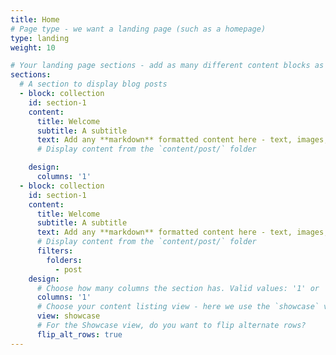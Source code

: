 ```yaml
---
title: Home
# Page type - we want a landing page (such as a homepage)
type: landing
weight: 10

# Your landing page sections - add as many different content blocks as you like
sections:
  # A section to display blog posts
  - block: collection
    id: section-1
    content:
      title: Welcome
      subtitle: A subtitle
      text: Add any **markdown** formatted content here - text, images, videos, galleries - and even HTML code!
      # Display content from the `content/post/` folder

    design:
      columns: '1'
  - block: collection
    id: section-1
    content:
      title: Welcome
      subtitle: A subtitle
      text: Add any **markdown** formatted content here - text, images, videos, galleries - and even HTML code!
      # Display content from the `content/post/` folder
      filters:
        folders:
          - post
    design:
      # Choose how many columns the section has. Valid values: '1' or '2'.
      columns: '1'
      # Choose your content listing view - here we use the `showcase` view
      view: showcase
      # For the Showcase view, do you want to flip alternate rows?
      flip_alt_rows: true
---
```


